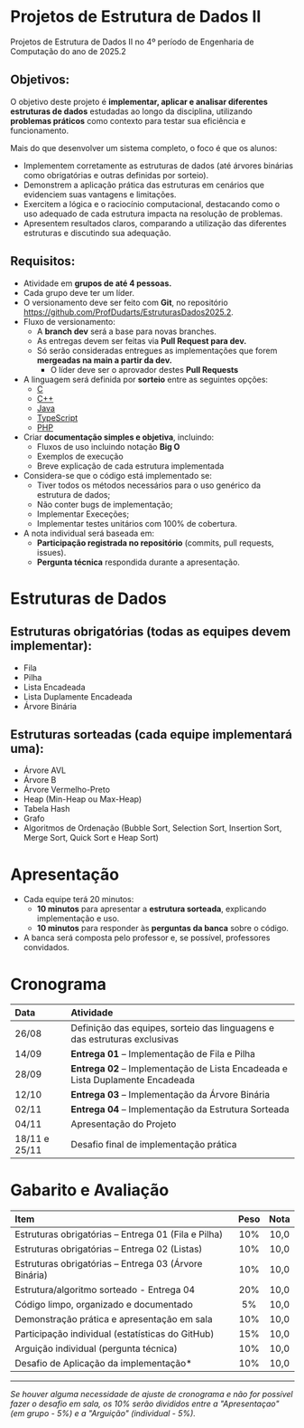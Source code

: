 # Projetos de Estrutura de Dados II
Projetos de Estrutura de Dados II no 4º período de Engenharia de Computação do ano de 2025.2

## Objetivos:
O objetivo deste projeto é **implementar, aplicar e analisar diferentes estruturas de dados** estudadas ao longo da disciplina, utilizando **problemas práticos** como contexto para testar sua eficiência e funcionamento.

Mais do que desenvolver um sistema completo, o foco é que os alunos:
- Implementem corretamente as estruturas de dados (até árvores binárias como obrigatórias e outras definidas por sorteio).
- Demonstrem a aplicação prática das estruturas em cenários que evidenciem suas vantagens e limitações.
- Exercitem a lógica e o raciocínio computacional, destacando como o uso adequado de cada estrutura impacta na resolução de problemas.
- Apresentem resultados claros, comparando a utilização das diferentes estruturas e discutindo sua adequação.

## Requisitos:
- Atividade em **grupos de até 4 pessoas.**
- Cada grupo deve ter um líder.
- O versionamento deve ser feito com **Git**, no repositório https://github.com/ProfDudarts/EstruturasDados2025.2.
- Fluxo de versionamento:
  - A **branch dev** será a base para novas branches.
  - As entregas devem ser feitas via **Pull Request para dev.**
  - Só serão consideradas entregues as implementações que forem **mergeadas na main a partir da dev.**
    - O líder deve ser o aprovador destes **Pull Requests**
- A linguagem será definida por **sorteio** entre as seguintes opções:
  - [C](c/)
  - [C++](Grupos/Grupo_2/)
  - [Java](Java/)
  - [TypeScript](TS/)
  - [PHP](php/)
- Criar **documentação simples e objetiva**, incluindo:
  - Fluxos de uso incluindo notação **Big O**
  - Exemplos de execução
  - Breve explicação de cada estrutura implementada
- Considera-se que o código está implementado se:
  - Tiver todos os métodos necessários para o uso genérico da estrutura de dados;
  - Não conter bugs de implementação;
  - Implementar Execeções;
  - Implementar testes unitários com 100% de cobertura.
- A nota individual será baseada em:
  - **Participação registrada no repositório** (commits, pull requests, issues).
  - **Pergunta técnica** respondida durante a apresentação.

# Estruturas de Dados 
## Estruturas obrigatórias (todas as equipes devem implementar):
- Fila
- Pilha
- Lista Encadeada
- Lista Duplamente Encadeada
- Árvore Binária

## Estruturas sorteadas (cada equipe implementará uma):
- Árvore AVL
- Árvore B
- Árvore Vermelho-Preto
- Heap (Min-Heap ou Max-Heap)
- Tabela Hash
- Grafo
- Algoritmos de Ordenação (Bubble Sort, Selection Sort, Insertion Sort, Merge Sort, Quick Sort e Heap Sort)

# Apresentação
- Cada equipe terá 20 minutos:
  - **10 minutos** para apresentar a **estrutura sorteada**, explicando implementação e uso.
  - **10 minutos** para responder às **perguntas da banca** sobre o código.
- A banca será composta pelo professor e, se possível, professores convidados.

# Cronograma
| Data | Atividade |
| :--- | :--- |
| 26/08 | Definição das equipes, sorteio das linguagens e das estruturas exclusivas |
| 14/09 | **Entrega 01** – Implementação de Fila e Pilha |
| 28/09 | **Entrega 02** – Implementação de Lista Encadeada e Lista Duplamente Encadeada |
| 12/10 | **Entrega 03** – Implementação da Árvore Binária |
| 02/11 | **Entrega 04** – Implementação da Estrutura Sorteada |
| 04/11 | Apresentação do Projeto |
| 18/11 e 25/11 | Desafio final de implementação prática |

# Gabarito e Avaliação
| Item | Peso | Nota |
| :--- | :---: | :---: |
| Estruturas obrigatórias – Entrega 01 (Fila e Pilha) | 10% | 10,0 |
| Estruturas obrigatórias – Entrega 02 (Listas) | 10% | 10,0 |
| Estruturas obrigatórias – Entrega 03 (Árvore Binária) | 10% | 10,0 |
| Estrutura/algoritmo sorteado - Entrega 04 | 20% | 10,0 |
| Código limpo, organizado e documentado | 5% | 10,0 |
| Demonstração prática e apresentação em sala | 10% | 10,0 |
| Participação individual (estatísticas do GitHub) | 15% | 10,0 |
| Arguição individual (pergunta técnica) | 10% | 10,0 |
| Desafio de Aplicação da implementação* | 10% | 10,0 |

---
*Se houver alguma necessidade de ajuste de cronograma e não for possível fazer o desafio em sala, os 10% serão divididos entre a "Apresentaçao" (em grupo - 5%) e a "Arguição" (individual - 5%).*